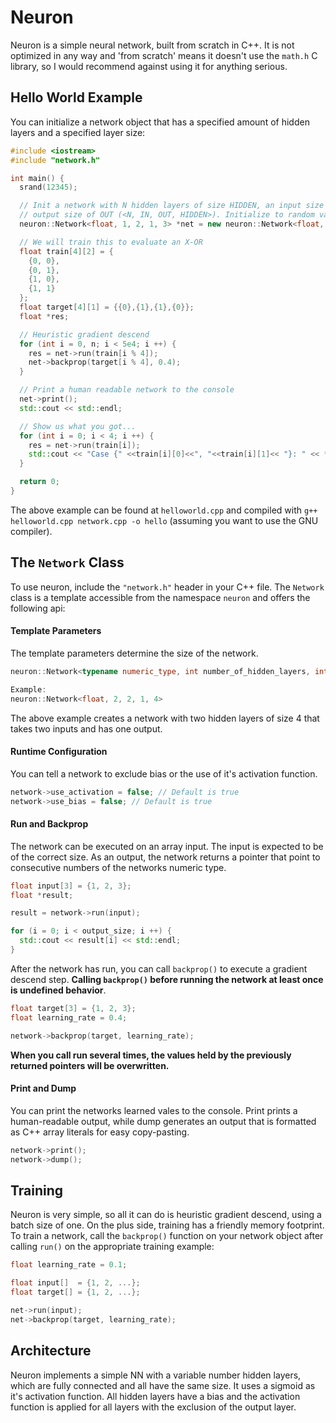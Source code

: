 # Neuron
Neuron is a simple neural network, built from scratch in C++. It is not
optimized in any way and 'from scratch' means it doesn't use the `math.h`
C library, so I would recommend against using it for anything serious.

## Hello World Example
You can initialize a network object that has a specified amount of hidden layers and
a specified layer size:
```C++
#include <iostream>
#include "network.h"

int main() {
  srand(12345);

  // Init a network with N hidden layers of size HIDDEN, an input size of IN and an
  // output size of OUT (<N, IN, OUT, HIDDEN>). Initialize to random values between +/-10.
  neuron::Network<float, 1, 2, 1, 3> *net = new neuron::Network<float, 1, 2, 1, 3>(5);

  // We will train this to evaluate an X-OR
  float train[4][2] = {
    {0, 0},
    {0, 1},
    {1, 0},
    {1, 1}
  };
  float target[4][1] = {{0},{1},{1},{0}};
  float *res;

  // Heuristic gradient descend
  for (int i = 0, n; i < 5e4; i ++) {
    res = net->run(train[i % 4]);
    net->backprop(target[i % 4], 0.4);
  }

  // Print a human readable network to the console
  net->print();
  std::cout << std::endl;

  // Show us what you got...
  for (int i = 0; i < 4; i ++) {
    res = net->run(train[i]);
    std::cout << "Case {" <<train[i][0]<<", "<<train[i][1]<< "}: " << *res << " (should be " << target[i][0] << ")" << std::endl;
  }

  return 0;
}
```
The above example can be found at `helloworld.cpp` and compiled with `g++ helloworld.cpp network.cpp -o hello`
(assuming you want to use the GNU compiler).

## The `Network` Class
To use neuron, include the `"network.h"` header in your C++ file. The `Network` class is a template
accessible from the namespace `neuron` and offers the following api:

#### Template Parameters
The template parameters determine the size of the network.
```C++
neuron::Network<typename numeric_type, int number_of_hidden_layers, int input_size, int output_size, int hidden_size>

Example:
neuron::Network<float, 2, 2, 1, 4>
```
The above example creates a network with two hidden layers of size 4 that takes two inputs and has one output.

#### Runtime Configuration
You can tell a network to exclude bias or the use of it's activation function.
```C++
network->use_activation = false; // Default is true
network->use_bias = false; // Default is true
```

#### Run and Backprop
The network can be executed on an array input. The input is expected to be of the correct size. As an
output, the network returns a pointer that point to consecutive numbers of the networks numeric type.
```C++
float input[3] = {1, 2, 3};
float *result;

result = network->run(input);

for (i = 0; i < output_size; i ++) {
  std::cout << result[i] << std::endl;
}
```
After the network has run, you can call `backprop()` to execute a gradient descend step. **Calling
`backprop()` before running the network at least once is undefined behavior**.
```C++
float target[3] = {1, 2, 3};
float learning_rate = 0.4;

network->backprop(target, learning_rate);
```
**When you call run several times, the values held by the previously returned pointers will be
overwritten.**

#### Print and Dump
You can print the networks learned vales to the console. Print prints a human-readable output, while
dump generates an output that is formatted as C++ array literals for easy copy-pasting.
```C++
network->print();
network->dump();
```

## Training
Neuron is very simple, so all it can do is heuristic gradient descend, using a batch size of one.
On the plus side, training has a friendly memory footprint. To train a network, call the `backprop()`
function on your network object after calling `run()` on the appropriate training example:
```C++
float learning_rate = 0.1;

float input[]  = {1, 2, ...};
float target[] = {1, 2, ...};

net->run(input);
net->backprop(target, learning_rate);
```

## Architecture
Neuron implements a simple NN with a variable number hidden layers, which are fully connected and
all have the same size. It uses a sigmoid as it's activation function. All hidden layers have a
bias and the activation function is applied for all layers with the exclusion of the output layer.